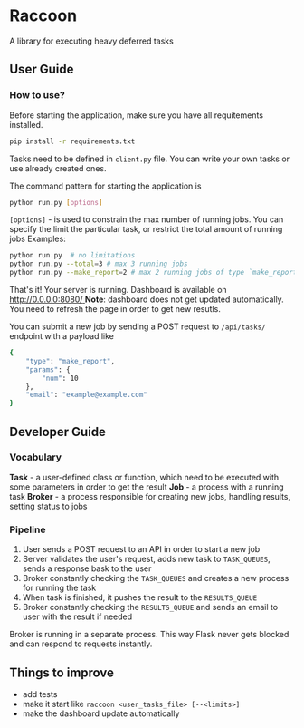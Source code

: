# Raccoon
A library for executing heavy deferred tasks

## User Guide
### How to use?
Before starting the application, make sure you have all requitements installed.
```bash
pip install -r requirements.txt
```
Tasks need to be defined in `client.py` file. You can write your own tasks or use already created ones.

The command pattern for starting the application is
```bash
python run.py [options]
```
`[options]` - is used to constrain the max number of running jobs. You can specify the limit the particular task, or restrict the total amount of running jobs
Examples:
```bash
python run.py  # no limitations
python run.py --total=3 # max 3 running jobs
python run.py --make_report=2 # max 2 running jobs of type `make_report`
```
That's it! Your server is running. Dashboard is available on [http://0.0.0.0:8080/ ](http://0.0.0.0:8080/ )
**Note**: dashboard does not get updated automatically. You need to refresh the page in order to get new resutls.

You can submit a new job by sending a POST request to `/api/tasks/` endpoint with a payload like
```bash
{
	"type": "make_report",
	"params": {
		"num": 10
	},
	"email": "example@example.com"
}
```

## Developer Guide
### Vocabulary
**Task** - a user-defined class or function, which need to be executed with some parameters in order to get the result
**Job** - a process with a running task
**Broker** - a process responsible for creating new jobs, handling results, setting status to jobs
### Pipeline
1. User sends a POST request to an API in order to start a new job
2. Server validates the user's request, adds new task to `TASK_QUEUES`, sends a response bask to the user
3. Broker constantly checking the `TASK_QUEUES` and creates a new process for running the task
4. When task is finished, it pushes the result to the `RESULTS_QUEUE`
5. Broker constantly checking the `RESULTS_QUEUE` and sends an email to user with the result if needed

Broker is running in a separate process. This way Flask never gets blocked and can respond to requests instantly.

## Things to improve
* add tests
* make it start like `raccoon <user_tasks_file> [--<limits>]`
* make the dashboard update automatically
